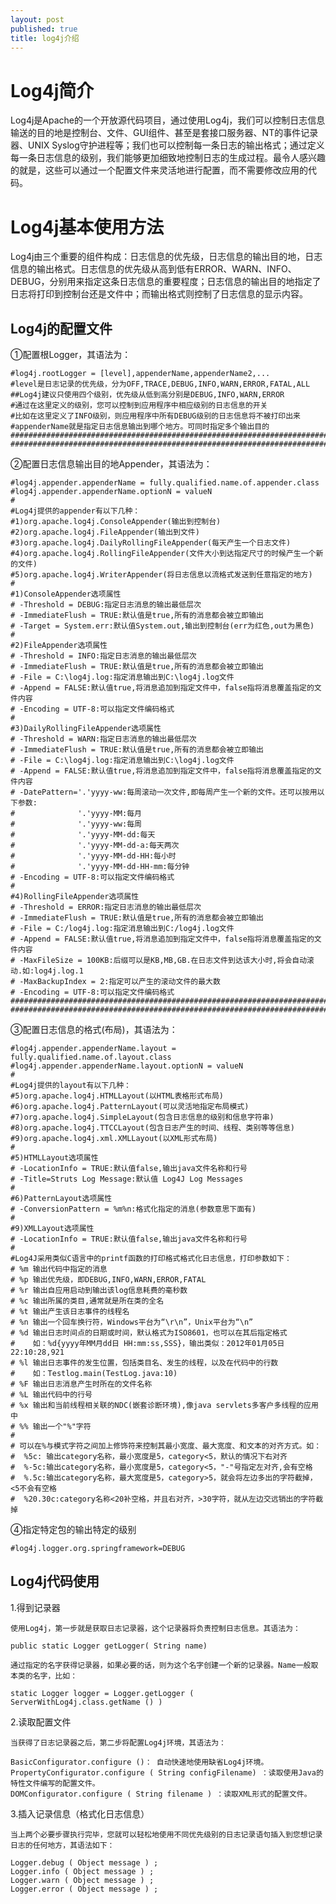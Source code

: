 ```yaml
---
layout: post
published: true
title: log4j介绍
---
```

# Log4j简介

Log4j是Apache的一个开放源代码项目，通过使用Log4j，我们可以控制日志信息输送的目的地是控制台、文件、GUI组件、甚至是套接口服务器、NT的事件记录器、UNIX Syslog守护进程等；我们也可以控制每一条日志的输出格式；通过定义每一条日志信息的级别，我们能够更加细致地控制日志的生成过程。最令人感兴趣的就是，这些可以通过一个配置文件来灵活地进行配置，而不需要修改应用的代码。

# Log4j基本使用方法

Log4j由三个重要的组件构成：日志信息的优先级，日志信息的输出目的地，日志信息的输出格式。日志信息的优先级从高到低有ERROR、WARN、INFO、DEBUG，分别用来指定这条日志信息的重要程度；日志信息的输出目的地指定了日志将打印到控制台还是文件中；而输出格式则控制了日志信息的显示内容。

## Log4j的配置文件 
①配置根Logger，其语法为：

    #log4j.rootLogger = [level],appenderName,appenderName2,... 
    #level是日志记录的优先级，分为OFF,TRACE,DEBUG,INFO,WARN,ERROR,FATAL,ALL 
    ##Log4j建议只使用四个级别，优先级从低到高分别是DEBUG,INFO,WARN,ERROR 
    #通过在这里定义的级别，您可以控制到应用程序中相应级别的日志信息的开关 
    #比如在这里定义了INFO级别，则应用程序中所有DEBUG级别的日志信息将不被打印出来 
    #appenderName就是指定日志信息输出到哪个地方。可同时指定多个输出目的 
    ################################################################################ 
    ################################################################################ 
    
②配置日志信息输出目的地Appender，其语法为： 
    
    #log4j.appender.appenderName = fully.qualified.name.of.appender.class 
    #log4j.appender.appenderName.optionN = valueN 
    # 
    #Log4j提供的appender有以下几种： 
    #1)org.apache.log4j.ConsoleAppender(输出到控制台) 
    #2)org.apache.log4j.FileAppender(输出到文件) 
    #3)org.apache.log4j.DailyRollingFileAppender(每天产生一个日志文件) 
    #4)org.apache.log4j.RollingFileAppender(文件大小到达指定尺寸的时候产生一个新的文件) 
    #5)org.apache.log4j.WriterAppender(将日志信息以流格式发送到任意指定的地方) 
    # 
    #1)ConsoleAppender选项属性 
    # -Threshold = DEBUG:指定日志消息的输出最低层次 
    # -ImmediateFlush = TRUE:默认值是true,所有的消息都会被立即输出 
    # -Target = System.err:默认值System.out,输出到控制台(err为红色,out为黑色) 
    # 
    #2)FileAppender选项属性 
    # -Threshold = INFO:指定日志消息的输出最低层次 
    # -ImmediateFlush = TRUE:默认值是true,所有的消息都会被立即输出 
    # -File = C:\log4j.log:指定消息输出到C:\log4j.log文件 
    # -Append = FALSE:默认值true,将消息追加到指定文件中，false指将消息覆盖指定的文件内容 
    # -Encoding = UTF-8:可以指定文件编码格式 
    # 
    #3)DailyRollingFileAppender选项属性 
    # -Threshold = WARN:指定日志消息的输出最低层次 
    # -ImmediateFlush = TRUE:默认值是true,所有的消息都会被立即输出 
    # -File = C:\log4j.log:指定消息输出到C:\log4j.log文件 
    # -Append = FALSE:默认值true,将消息追加到指定文件中，false指将消息覆盖指定的文件内容 
    # -DatePattern='.'yyyy-ww:每周滚动一次文件,即每周产生一个新的文件。还可以按用以下参数: 
    #              '.'yyyy-MM:每月 
    #              '.'yyyy-ww:每周 
    #              '.'yyyy-MM-dd:每天 
    #              '.'yyyy-MM-dd-a:每天两次 
    #              '.'yyyy-MM-dd-HH:每小时 
    #              '.'yyyy-MM-dd-HH-mm:每分钟 
    # -Encoding = UTF-8:可以指定文件编码格式 
    # 
    #4)RollingFileAppender选项属性 
    # -Threshold = ERROR:指定日志消息的输出最低层次 
    # -ImmediateFlush = TRUE:默认值是true,所有的消息都会被立即输出 
    # -File = C:/log4j.log:指定消息输出到C:/log4j.log文件 
    # -Append = FALSE:默认值true,将消息追加到指定文件中，false指将消息覆盖指定的文件内容 
    # -MaxFileSize = 100KB:后缀可以是KB,MB,GB.在日志文件到达该大小时,将会自动滚动.如:log4j.log.1 
    # -MaxBackupIndex = 2:指定可以产生的滚动文件的最大数 
    # -Encoding = UTF-8:可以指定文件编码格式 
    ################################################################################ 
    ################################################################################ 
③配置日志信息的格式(布局)，其语法为： 
     
    #log4j.appender.appenderName.layout = fully.qualified.name.of.layout.class 
    #log4j.appender.appenderName.layout.optionN = valueN 
    # 
    #Log4j提供的layout有以下几种： 
    #5)org.apache.log4j.HTMLLayout(以HTML表格形式布局) 
    #6)org.apache.log4j.PatternLayout(可以灵活地指定布局模式) 
    #7)org.apache.log4j.SimpleLayout(包含日志信息的级别和信息字符串) 
    #8)org.apache.log4j.TTCCLayout(包含日志产生的时间、线程、类别等等信息) 
    #9)org.apache.log4j.xml.XMLLayout(以XML形式布局) 
    # 
    #5)HTMLLayout选项属性 
    # -LocationInfo = TRUE:默认值false,输出java文件名称和行号 
    # -Title=Struts Log Message:默认值 Log4J Log Messages 
    # 
    #6)PatternLayout选项属性 
    # -ConversionPattern = %m%n:格式化指定的消息(参数意思下面有) 
    # 
    #9)XMLLayout选项属性 
    # -LocationInfo = TRUE:默认值false,输出java文件名称和行号 
    # 
    #Log4J采用类似C语言中的printf函数的打印格式格式化日志信息，打印参数如下： 
    # %m 输出代码中指定的消息 
    # %p 输出优先级，即DEBUG,INFO,WARN,ERROR,FATAL 
    # %r 输出自应用启动到输出该log信息耗费的毫秒数 
    # %c 输出所属的类目,通常就是所在类的全名 
    # %t 输出产生该日志事件的线程名 
    # %n 输出一个回车换行符，Windows平台为“\r\n”，Unix平台为“\n” 
    # %d 输出日志时间点的日期或时间，默认格式为ISO8601，也可以在其后指定格式 
    #    如：%d{yyyy年MM月dd日 HH:mm:ss,SSS}，输出类似：2012年01月05日 22:10:28,921 
    # %l 输出日志事件的发生位置，包括类目名、发生的线程，以及在代码中的行数 
    #    如：Testlog.main(TestLog.java:10) 
    # %F 输出日志消息产生时所在的文件名称 
    # %L 输出代码中的行号 
    # %x 输出和当前线程相关联的NDC(嵌套诊断环境),像java servlets多客户多线程的应用中 
    # %% 输出一个"%"字符 
    # 
    # 可以在%与模式字符之间加上修饰符来控制其最小宽度、最大宽度、和文本的对齐方式。如： 
    #  %5c: 输出category名称，最小宽度是5，category<5，默认的情况下右对齐 
    #  %-5c:输出category名称，最小宽度是5，category<5，"-"号指定左对齐,会有空格 
    #  %.5c:输出category名称，最大宽度是5，category>5，就会将左边多出的字符截掉，<5不会有空格 
    #  %20.30c:category名称<20补空格，并且右对齐，>30字符，就从左边交远销出的字符截掉 

④指定特定包的输出特定的级别 
   
    #log4j.logger.org.springframework=DEBUG 



## Log4j代码使用
1.得到记录器 

    使用Log4j，第一步就是获取日志记录器，这个记录器将负责控制日志信息。其语法为：

    public static Logger getLogger( String name)

    通过指定的名字获得记录器，如果必要的话，则为这个名字创建一个新的记录器。Name一般取本类的名字，比如：

    static Logger logger = Logger.getLogger ( ServerWithLog4j.class.getName () )

2.读取配置文件 

    当获得了日志记录器之后，第二步将配置Log4j环境，其语法为：

    BasicConfigurator.configure ()： 自动快速地使用缺省Log4j环境。
    PropertyConfigurator.configure ( String configFilename) ：读取使用Java的特性文件编写的配置文件。
    DOMConfigurator.configure ( String filename ) ：读取XML形式的配置文件。

3.插入记录信息（格式化日志信息） 

    当上两个必要步骤执行完毕，您就可以轻松地使用不同优先级别的日志记录语句插入到您想记录日志的任何地方，其语法如下：

    Logger.debug ( Object message ) ;
    Logger.info ( Object message ) ;
    Logger.warn ( Object message ) ;
    Logger.error ( Object message ) ;